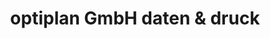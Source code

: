 ---
title: "optiplan GmbH daten & druck"
url: /boeblingen/optiplan-gmbh-daten-und-druck/
shop: Kopieren
---